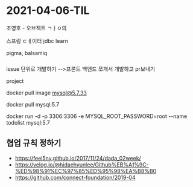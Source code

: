 # 2021-04-06-TIL

조영호 - 오브젝트 ㄱㅏㅇ의

스프링 ㄷㅔ이터 jdbc learn



pigma, balsamiq

### 

issue 단위로 개발하기 -->프론트 백엔드 쪼개서 개발하고 pr보내기

project 



docker pull image mysql@5.7.33

docker pull mysql:5.7

docker run -d -p 3306:3306 -e MYSQL_ROOT_PASSWORD=root --name todolist mysql:5.7

## 협업 규칙 정하기

- https://feel5ny.github.io/2017/11/24/dada_02week/
- https://velog.io/@hidaehyunlee/Github%EB%A1%9C-%ED%98%91%EC%97%85%ED%95%98%EA%B8%B0
- https://github.com/connect-foundation/2019-04